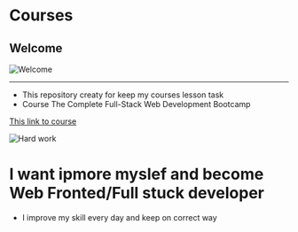 # Courses
## Welcome 
![](https://media.giphy.com/media/v1.Y2lkPTc5MGI3NjExNHJvNnhuZGllc29jYnR3a2lwbWs2aHpoOGk5M2I3aWI3cGhwbWExaCZlcD12MV9naWZzX3NlYXJjaCZjdD1n/IThjAlJnD9WNO/giphy.gif "Welcome")

---

- This repository creaty for keep my courses lesson task
- Course The Complete Full-Stack Web Development Bootcamp

[This link to course](https://www.udemy.com/course/the-complete-web-development-bootcamp/?couponCode=ST14MT150425G1 "Click me if you want")

![](https://media.giphy.com/media/v1.Y2lkPTc5MGI3NjExNG0wb21peTl3MWVxZTVrZGdtY2U3MXEwdzhuaW1heGczdzFkc2lwayZlcD12MV9naWZzX3NlYXJjaCZjdD1n/gFbeY4qiYrHOg/giphy.gif "Hard work")
# I want ipmore myslef and become Web Fronted/Full stuck developer
- I improve my skill every day and keep on correct way 
